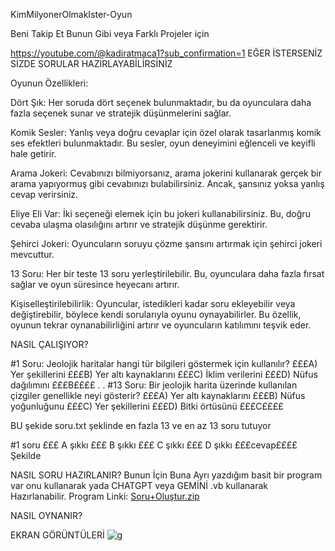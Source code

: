 KimMilyonerOlmakIster-Oyun 

Beni Takip Et Bunun Gibi veya Farklı Projeler için

https://youtube.com/@kadiratmaca1?sub_confirmation=1
EĞER İSTERSENİZ SİZDE SORULAR HAZIRLAYABİLİRSİNİZ 


Oyunun Özellikleri:

Dört Şık: Her soruda dört seçenek bulunmaktadır, bu da oyunculara daha fazla seçenek sunar ve stratejik düşünmelerini sağlar.

Komik Sesler: Yanlış veya doğru cevaplar için özel olarak tasarlanmış komik ses efektleri bulunmaktadır. Bu sesler, oyun deneyimini eğlenceli ve keyifli hale getirir.

Arama Jokeri: Cevabınızı bilmiyorsanız, arama jokerini kullanarak gerçek bir arama yapıyormuş gibi cevabınızı bulabilirsiniz. Ancak, şansınız yoksa yanlış cevap verirsiniz.

Eliye Eli Var: İki seçeneği elemek için bu jokeri kullanabilirsiniz. Bu, doğru cevaba ulaşma olasılığını artırır ve stratejik düşünme gerektirir.

Şehirci Jokeri: Oyuncuların soruyu çözme şansını artırmak için şehirci jokeri mevcuttur.

13 Soru: Her bir teste 13 soru yerleştirilebilir. Bu, oyunculara daha fazla fırsat sağlar ve oyun süresince heyecanı artırır.

Kişiselleştirilebilirlik: Oyuncular, istedikleri kadar soru ekleyebilir veya değiştirebilir, 
böylece kendi sorularıyla oyunu oynayabilirler. Bu özellik, oyunun tekrar oynanabilirliğini artırır ve oyuncuların katılımını teşvik eder.

NASIL ÇALIŞIYOR?

[sorular]:££££
#1 Soru:
Jeolojik haritalar hangi tür bilgileri göstermek için kullanılır?
£££A) Yer şekillerini £££B) Yer altı kaynaklarını £££C) İklim verilerini £££D) Nüfus dağılımını £££B££££
.
.
#13 Soru:
Bir jeolojik harita üzerinde kullanılan çizgiler genellikle neyi gösterir?
£££A) Yer altı kaynaklarını £££B) Nüfus yoğunluğunu £££C) Yer şekillerini £££D) Bitki örtüsünü £££C££££

BU şekide soru.txt şeklinde en fazla 13 ve en az 13 soru tutuyor 

#1 soru  £££ A şıkkı £££ B şıkkı £££ C şıkkı £££ D şıkkı £££cevap££££
Şekilde 


NASIL SORU HAZIRLANIR?
Bunun İçin Buna Ayrı yazdığım basit bir program var onu kullanarak yada CHATGPT veya GEMİNİ .vb kullanarak Hazırlanabilir.
Program Linki:
[Soru+Oluştur.zip](https://github.com/Kadir-Atmaca/KimMilyonerOlmakIster-Oyun/files/15447070/Soru%2BOlustur.zip)


NASIL OYNANIR?

EKRAN GÖRÜNTÜLERİ
![g](https://github.com/Kadir-Atmaca/KimMilyonerOlmakIster-Oyun/assets/152689373/f82d6b35-f388-47ec-807d-42723d4a8337)





